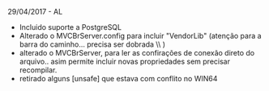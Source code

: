 
29/04/2017 - AL
   - Incluido suporte a PostgreSQL
   - Alterado o MVCBrServer.config para incluir  "VendorLib"  (atenção para a barra do caminho... precisa ser dobrada  \\\\  )
   - alterado o MVCBrServer, para ler as confirações de conexão direto do arquivo.. asim permite incluir novas propriedades sem precisar recompilar.
   - retirado alguns [unsafe] que estava com conflito no WIN64
